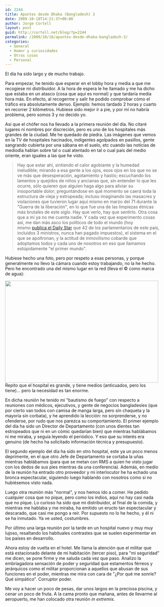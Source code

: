 ```yaml
---
id: 2244
title: Apuntes desde Dhaka (Bangladesh) 3
date: 2009-10-18T14:21:37+00:00
author: Jorge Cortell
layout: post
guid: http://cortell.net/blog/?p=2244
permalink: /2009/10/18/apuntes-desde-dhaka-bangladesh-3/
categories:
  - General
  - Humor y curiosidades
  - Otras cosas
  - Personal
---
```

El día ha sido largo y de mucho trabajo.

Para empezar, he tenido que esperar en el lobby hora y media a que me recogiese mi distribuidor. A la hora de espera le he llamado y me ha dicho que estaba en un atasco (cosa que aquí es normal) y que tardaría media hora más. En efecto, al recogerme y salir he podido comprobar cómo el tráfico era absolutamente denso. Ejemplo: hemos tardado 2 horas y cuarto en recorrer 2 kilómetros. Hubiese sido mejor ir a pie, y por mí no habría problema, pero somos 3 y no decido yo.

Así que el chófer nos ha llevado a la primera reunión del día. No citaré lugares ni nombres por discreción, pero es uno de los hospitales más grandes de la ciudad. Me he quedado de piedra. Las imágenes que vemos en la TV de hospitales hacinados, indigentes agolpados en pasillos, gente sangrando cubierta por una sábana en el suelo, etc cuando las noticias de mediodía hablan sobre tal o cual atentado en tal o cual país del medio oriente, eran iguales a las que he visto.

> Hay que estar ahí, sintiendo el calor agobiante y la humedad ineludible; mirando a esa gente a los ojos, esos ojos en los que no se ve más que desesperación, agotamiento y hastío; escuchando los lamentos y quejidos de niños y ancianas que, sin entender lo que les ocurre, sólo quieren que alguien haga algo para aliviar su insoportable dolor; preguntándose en qué momento se caerá toda la estructura de vieja y estropeada; incluso imaginando las masacres y violaciones que tuvieron lugar aquí mismo en marzo del 71 durante la "Guerra de la liberación", en lo que fue una de las limpiezas étnicas más brutales de este siglo. Hay que verlo, hay que sentirlo. Otra cosa que a mí ya no me cuenta nadie. Y cada vez que experimento cosas así, me dan más asco los políticos de todo el mundo (hoy mismo <a title="http://www.thedailystar.net/newDesign/news-details.php?nid=110244" href="http://www.thedailystar.net/newDesign/news-details.php?nid=110244" target="_blank">publica el Daily Star</a> que 42 de los parlamentarios de este país, incluidos 3 ministros, nunca han pagado impuestos), el sistema en el que se apoltronan, y la actitud de inmovilismo cobarde que adoptamos todos y cada uno de nosotros en eso que llamamos estúpidamente "el primer mundo".

Hubiese hecho una foto, pero por respeto a esas personas, y porque generalmente no llevo la cámara cuando estoy trabajando, no la he hecho. Pero he encontrado una del mismo lugar en la red (lleva el © como marca de agua):

<img class="aligncenter" title="hospital 1a reunión" src="http://monirul.files.wordpress.com/2009/09/mon_0083.jpg?w=500&h=332" alt="" width="500" height="332" />Repito que el hospital es grande, y tiene medios (anticuados, pero los tiene)... pero la necesidad es tan enorme.

En dicha reunión he tenido mi "bautismo de fuego" con respecto a reuniones con médicos, ejecutivos, y gente de negocios bangladesíes (que por cierto van todos con camisa de manga larga, pero sin chaqueta y la mayoría sin corbata), y he aprendido la lección: no sorprenderse, y no ofenderse, por rudo que nos parezca su comportamiento. El primer ejemplo del día ha sido un Director de Departamento (con unos dientes tan estropeados que ni en un cómic quedarían bien) que mientras hablábamos ni me miraba, y seguía leyendo el periódico. Y eso que su interés era genuino (de hecho ha solicitado información técnica y presupuesto).

El segundo ejemplo del día ha sido en otro hospital, este ya un poco menos deprimente, en el que otro Jefe de Departamento se cortaba la uñas mientras hablábamos (para que se metan con RMS a quien he visto jugar con los dedos de sus pies mientras da una conferencia). Además, en medio de la reunión ha entrado otro proveedor y mi interlocutor he ha echado una bronca espectacular, siguiendo luego hablando con nosotros como si no hubiésemos visto nada.

Luego otra reunión más "normal", y nos hemos ido a comer. He pedido cualquier cosa que no pique, pero como los indios, aquí no hay casi nada que no pique. Lo curioso ha sido que mi distribuidor, al final de la comida, y mientras me hablaba y me miraba, ha emitido un eructo tan espectacular y descarado, que casi me pongo a reír. Por supuesto no lo he hecho, y él ni se ha inmutado. Ya ve usted, costumbres.

Por último una larga reunión por la tarde en un hospital nuevo y muy muy lujoso, resaltando los habituales contrastes que se suelen experimentar en los países en desarrollo.

Ahora estoy de vuelta en el hotel. Me llama la atención que el militar que está estacionado delante de mi habitación (tercer piso), para "mi seguridad" me dicen, se pone firme y me saluda cada vez que paso. Analizo la embriagadora sensación de poder y seguridad que estamentos férreos y jerárquicos como el militar proporcionan a aquellos que abusan de sus funciones en el poder, mientras me mira con cara de "¿Por qué me sonríe? Qué simpático". Corruptor poder.

Me voy a hacer un poco de pesas, dar unos largos en la preciosa piscina, y cenar un poco de fruta. A la cama pronto que mañana, antes de llevarme al aeropuerto, me han colocado otra reunión _in extremis_.
